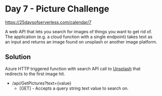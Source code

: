 # Day 7 - Picture Challenge

https://25daysofserverless.com/calendar/7

A web API that lets you search for images of things you want to get rid of. The application (e.g. a cloud function with a single endpoint) takes text as an input and returns an image found on unsplash or another image platform.

## Solution

Azure HTTP triggered function with search API call to [Unsplash](https://api.unsplash.com) that redirects to the first image hit.

* /api/GetPictures?text={value}
  * \[GET\] - Accepts a query string text value to search on.